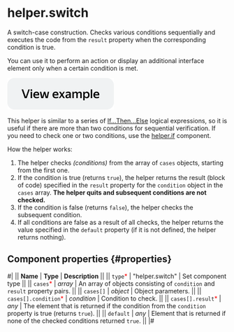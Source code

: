 # helper.switch

A switch-case construction. Checks various conditions sequentially and executes the code from the `result` property when the corresponding condition is true.

You can use it to perform an action or display an additional interface element only when a certain condition is met.

[![image](../_images/buttons/view-example.svg)](https://clck.ru/Rf2VQ)

This helper is similar to a series of [If...Then...Else](helper.if.md) logical expressions, so it is useful if there are more than two conditions for sequential verification. If you need to check one or two conditions, use the [helper.if](helper.if.md) component.

How the helper works:

1. The helper checks _(conditions)_ from the array of `cases` objects, starting from the first one.
2. If the condition is true (returns `true`), the helper returns the result (block of code) specified in the `result` property for the `condition` object in the `cases` array. **The helper quits and subsequent conditions are not checked.**
3. If the condition is false (returns `false`), the helper checks the subsequent condition.
4. If all conditions are false as a result of all checks, the helper returns the value specified in the `default` property (if it is not defined, the helper returns nothing).

## Component properties {#properties}

#|
|| **Name** | **Type** | **Description** ||
|| `type`<span style="color: red">\*</span> | "helper.switch" | Set component type ||
|| `cases`<span style="color: red">\*</span> | _array_ | An array of objects consisting of `condition` and `result` property pairs. ||
|| `cases[]` | _object_ | Object parameters. ||
|| `cases[].condition`<span style="color: red">\*</span> | _condition_ | Condition to check. ||
|| `cases[].result`<span style="color: red">\*</span> | _any_ | The element that is returned if the condition from the `condition` property is true (returns `true`). ||
|| `default` | _any_ | Element that is returned if none of the checked conditions returned `true`. ||
|#

